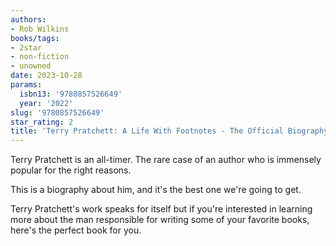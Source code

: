 ```yaml
---
authors:
- Rob Wilkins
books/tags:
- 2star
- non-fiction
- unowned
date: 2023-10-28
params:
  isbn13: '9780857526649'
  year: '2022'
slug: '9780857526649'
star_rating: 2
title: 'Terry Pratchett: A Life With Footnotes - The Official Biography'
---
```


Terry Pratchett is an all-timer. The rare case of an author who is immensely popular for the right reasons.

This is a biography about him, and it's the best one we're going to get.

<!--more-->

Terry Pratchett's work speaks for itself but if you're interested in learning more about the man responsible for writing some of your favorite books, here's the perfect book for you.